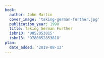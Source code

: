 ```yaml
---
book:
  author: John Martin
  cover_image: 'taking-german-further.jpg'
  publication_year: 1998
  title: Taking German Further
  isbn10: '0852853815'
  isbn13: '9780852853818'
plan:
  date_added: '2019-08-13'
---
```

